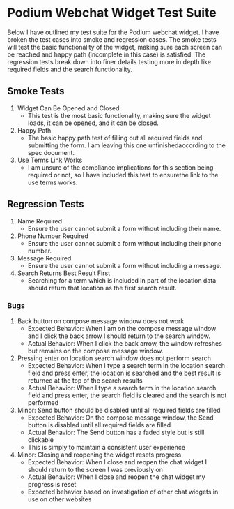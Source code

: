 # Podium Webchat Widget Test Suite
Below I have outlined my test suite for the Podium webchat widget. I have broken the test cases into smoke and regression cases.
The smoke tests will test the basic functionality of the widget, making sure each screen can be reached and happy path (incomplete in this case) is
satisfied. The regression tests break down into finer details testing more in depth like required fields and the search functionality.

## Smoke Tests
1. Widget Can Be Opened and Closed
   - This test is the most basic functionality, making sure the widget loads, it can be opened, and it can be closed.
2. Happy Path
   - The basic happy path test of filling out all required fields and submitting the form. I am leaving this one unfinishedaccording to the spec document.
3. Use Terms Link Works
   - I am unsure of the compliance implications for this section being required or not, so I have included this test to ensurethe link to the use terms works.

## Regression Tests
1. Name Required
   - Ensure the user cannot submit a form without including their name.
2. Phone Number Required
   - Ensure the user cannot submit a form without including their phone number.
3. Message Required
   - Ensure the user cannot submit a form without including a message.
4. Search Returns Best Result First
   - Searching for a term which is included in part of the location data should return that location as the first search result.

### Bugs
1. Back button on compose message window does not work
   - Expected Behavior: When I am on the compose message window and I click the back arrow I should return to the search window.
   - Actual Behavior: When I click the back arrow, the window refreshes but remains on the compose message window.
2. Pressing enter on location search window does not perform search
   -  Expected Behavior: When I type a search term in the location search field and press enter, the location is searched and the best result is returned at the top of the search results
   - Actual Behavior: When I type a search term in the location search field and press enter, the search field is cleared and the search is not performed
3. Minor: Send button should be disabled until all required fields are filled
   - Expected Behavior: On the compose message window, the Send button is disabled until all required fields are filled
   - Actual Behavior: The Send button has a faded style but is still clickable
   - This is simply to maintain a consistent user experience
4. Minor: Closing and reopening the widget resets progress
   - Expected Behavior: When I close and reopen the chat widget I should return to the screen I was previously on
   - Actual Behavior: When I close and reopen the chat widget my progress is reset
   - Expected behavior based on investigation of other chat widgets in use on other websites
